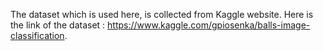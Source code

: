The dataset which is used here, is collected from Kaggle website. Here is the link of the dataset : https://www.kaggle.com/gpiosenka/balls-image-classification.

